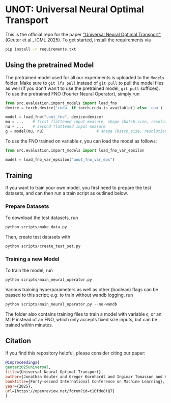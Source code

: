 # UNOT: Universal Neural Optimal Transport
This is the official repo for the paper ["Universal Neural Optimal Transport"](https://arxiv.org/abs/2212.00133v5)
(Geuter et al., ICML 2025).
To get started, install the requirements via

```bash
pip install -r requirements.txt
```


## Using the pretrained Model
The pretrained model used for all our experiments is uploaded to the `Models` folder. Make sure to `git lfs pull`
instead of `git pull` to pull the model files as well (if you don't wan't to use the pretrained model, `git pull`
suffices). To use the pretrained FNO (Fourier Neural Operator), simply run

```python
from src.evaluation.import_models import load_fno
device = torch.device('cuda' if torch.cuda.is_available() else 'cpu')

model = load_fno("unot_fno", device=device)
mu = ...    # first flattened input measure, shape (batch_size, resolution**2)
nu = ...    # second flattened input measure
g = model(mu, nu)                       # shape (batch_size, resolution**2)
```

To use the FNO trained on variable $\epsilon$, you can load the model as follows:
```python
from src.evaluation.import_models import load_fno_var_epsilon

model = load_fno_var_epsilon("unot_fno_var_eps")
```


## Training
If you want to train your own model, you first need to prepare the test datasets, and can then run a train script as
outlined below.

### Prepare Datasets
To download the test datasets, run
```python
python scripts/make_data.py
```
Then, create test datasets with
```python
python scripts/create_test_set.py
```

### Training a new Model
To train the model, run
```python
python scripts/main_neural_operator.py
```
Various training hyperparameters as well as other (boolean) flags can be passed to this script; 
e.g. to train without wandb logging, run
```python
python scripts/main_neural_operator.py --no-wandb
```
The folder also contains training files to train a model with variable $\epsilon$, or an
MLP instead of an FNO, which only accepts fixed size inputs, but can be trained within
minutes.


## Citation
If you find this repository helpful, please consider citing our paper:

```bibtex
@inproceedings{
geuter2025universal,
title={Universal Neural Optimal Transport},
author={Jonathan Geuter and Gregor Kornhardt and Ingimar Tomasson and Vaios Laschos},
booktitle={Forty-second International Conference on Machine Learning},
year={2025},
url={https://openreview.net/forum?id=t10fde8tQ7}
}
```






